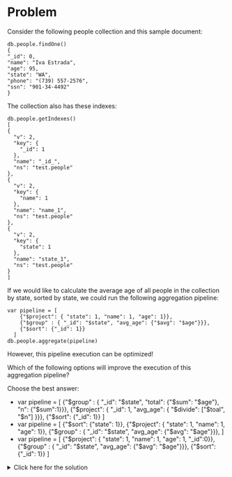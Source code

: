 # Problem

Consider the following people collection and this sample document:

    db.people.findOne()
    {
    "_id": 0,
    "name": "Iva Estrada",
    "age": 95,
    "state": "WA",
    "phone": "(739) 557-2576",
    "ssn": "901-34-4492"
    }

The collection also has these indexes:

    db.people.getIndexes()
    [
    {
      "v": 2,
      "key": {
        "_id": 1
      },
      "name": "_id_",
      "ns": "test.people"
    },
    {
      "v": 2,
      "key": {
        "name": 1
      },
      "name": "name_1",
      "ns": "test.people"
    },
    {
      "v": 2,
      "key": {
        "state": 1
      },
      "name": "state_1",
      "ns": "test.people"
    }
    ]

If we would like to calculate the average age of all people in the collection by state, sorted by state, we could run the following aggregation pipeline:

    var pipeline = [
        {"$project": { "state": 1, "name": 1, "age": 1}},
        {"$group" : { "_id": "$state", "avg_age": {"$avg": "$age"}}},
        {"$sort": {"_id": 1}}
      ]
    db.people.aggregate(pipeline)

However, this pipeline execution can be optimized!

Which of the following options will improve the execution of this aggregation pipeline?

Choose the best answer:
 - var pipeline = [ {"$group" : { "_id": "$state", "total": {"$sum": "$age"}, "n": {"$sum":1}}}, {"$project": { "_id": 1, "avg_age": { "$divide": ["$toal", "$n"] }}}, {"$sort": {"_id": 1}} ]
 - var pipeline = [ {"$sort": {"state": 1}}, {"$project": { "state": 1, "name": 1, "age": 1}}, {"$group" : { "_id": "$state", "avg_age": {"$avg": "$age"}}}, ]
 - var pipeline = [ {"$project": { "state": 1, "name": 1, "age": 1, "_id":0}}, {"$group" : { "_id": "$state", "avg_age": {"$avg": "$age"}}}, {"$sort": {"_id": 1}} ]

<details>
  <summary>Click here for the solution</summary>
    <ul>
      <li>var pipeline = [ {"$sort": {"state": 1}}, {"$project": { "state": 1, "name": 1, "age": 1}}, {"$group" : { "_id": "$state", "avg_age": {"$avg": "$age"}}}, ]</li>
    </ul>
</details>
